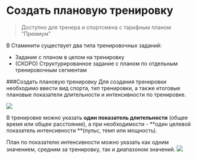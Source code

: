 # Создать плановую тренировку
> Доступно для тренера и спортсмена с тарифным планом "Премиум"

В Стаминити существует два типа тренировочных заданий:
* Задание с планом в целом на тренировку
* (СКОРО) Структурированное задание с планом по отдельным тренировочным сегментам 

###Создать плановую тренировку
Для создания тренировки необходимо ввести вид спорта, тип тренировки, а также итоговые плановые показатели длительности и интенсивности по тренировке. 

![](http://content.staminity.com/assets/images/Animation.png)

В тренировке можно указать **один показатель длительности** (общее время или общее расстояние), а при необходимости - **один целевой показатель интенсивности **(пульс, темп или мощность).

План по показателю интенсивности можно указать как одним значением, средним за тренировку, так и диапазоном значений.
![](http://content.staminity.com/assets/images/Animation.png)

